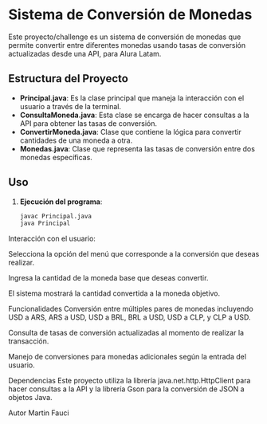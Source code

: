 # Sistema de Conversión de Monedas

Este proyecto/challenge es un sistema de conversión de monedas que permite convertir entre diferentes monedas usando tasas de conversión actualizadas desde una API, para Alura Latam. 

## Estructura del Proyecto

- **Principal.java**: Es la clase principal que maneja la interacción con el usuario a través de la terminal.
- **ConsultaMoneda.java**: Esta clase se encarga de hacer consultas a la API para obtener las tasas de conversión.
- **ConvertirMoneda.java**: Clase que contiene la lógica para convertir cantidades de una moneda a otra.
- **Monedas.java**: Clase que representa las tasas de conversión entre dos monedas específicas.

## Uso

1. **Ejecución del programa**:
   ```bash
   javac Principal.java
   java Principal
Interacción con el usuario:

Selecciona la opción del menú que corresponde a la conversión que deseas realizar.

Ingresa la cantidad de la moneda base que deseas convertir.

El sistema mostrará la cantidad convertida a la moneda objetivo.

Funcionalidades
Conversión entre múltiples pares de monedas incluyendo USD a ARS, ARS a USD, USD a BRL, BRL a USD, USD a CLP, y CLP a USD.

Consulta de tasas de conversión actualizadas al momento de realizar la transacción.

Manejo de conversiones para monedas adicionales según la entrada del usuario.

Dependencias
Este proyecto utiliza la librería java.net.http.HttpClient para hacer consultas a la API y la librería Gson para la conversión de JSON a objetos Java.

Autor
Martin Fauci

